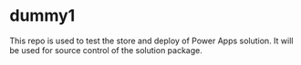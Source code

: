 # dummy1
This repo is used to test the store and deploy of Power Apps solution.
It will be used for source control of the solution package.
